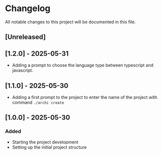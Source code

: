 # Changelog

All notable changes to this project will be documented in this file.

## [Unreleased]


## [1.2.0] - 2025-05-31
- Adding a prompt to choose the language type between typescript and javascript. 

## [1.1.0] - 2025-05-30
- Adding a first prompt to the project to enter the name of the project with command `./archi create`

## [1.0.0] - 2025-05-30
### Added
- Starting the project development
- Setting up the initial project structure